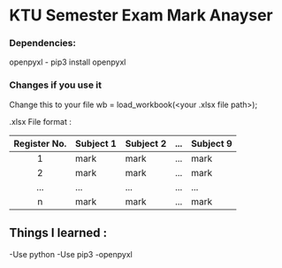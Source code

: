 # KTU Semester Exam Mark Anayser

### Dependencies:
openpyxl - pip3 install openpyxl

### Changes if you use it
Change this to your file
wb = load_workbook(<your .xlsx file path>); 


.xlsx File format :

| Register No. | Subject 1 | Subject 2 | ... | Subject 9 |
|:------------:|-----------|-----------|-----|-----------|
| <roll no.>1  | mark      | mark      | ... | mark      |
| <roll no.>2  | mark      | mark      | ... | mark      |
| ...          | ...       | ...       | ... | ...       |
| <roll no.>n  | mark      | mark      | ... | mark      |



## Things I learned : 
-Use python
-Use pip3
-openpyxl
